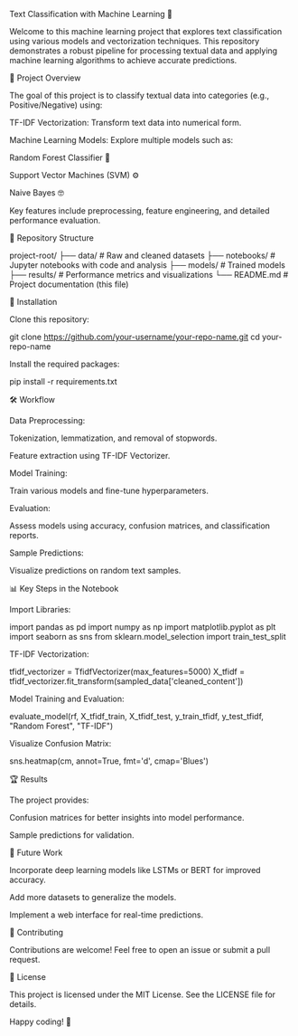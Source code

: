 Text Classification with Machine Learning 🚀

Welcome to this machine learning project that explores text classification using various models and vectorization techniques. This repository demonstrates a robust pipeline for processing textual data and applying machine learning algorithms to achieve accurate predictions.

📝 Project Overview

The goal of this project is to classify textual data into categories (e.g., Positive/Negative) using:

TF-IDF Vectorization: Transform text data into numerical form.

Machine Learning Models: Explore multiple models such as:

Random Forest Classifier 🌲

Support Vector Machines (SVM) ⚙️

Naive Bayes 🤓

Key features include preprocessing, feature engineering, and detailed performance evaluation.

📂 Repository Structure

project-root/
├── data/                   # Raw and cleaned datasets
├── notebooks/              # Jupyter notebooks with code and analysis
├── models/                 # Trained models
├── results/                # Performance metrics and visualizations
└── README.md               # Project documentation (this file)

🔧 Installation

Clone this repository:

git clone https://github.com/your-username/your-repo-name.git
cd your-repo-name

Install the required packages:

pip install -r requirements.txt

🛠️ Workflow

Data Preprocessing:

Tokenization, lemmatization, and removal of stopwords.

Feature extraction using TF-IDF Vectorizer.

Model Training:

Train various models and fine-tune hyperparameters.

Evaluation:

Assess models using accuracy, confusion matrices, and classification reports.

Sample Predictions:

Visualize predictions on random text samples.

📊 Key Steps in the Notebook

Import Libraries:

import pandas as pd
import numpy as np
import matplotlib.pyplot as plt
import seaborn as sns
from sklearn.model_selection import train_test_split

TF-IDF Vectorization:

tfidf_vectorizer = TfidfVectorizer(max_features=5000)
X_tfidf = tfidf_vectorizer.fit_transform(sampled_data['cleaned_content'])

Model Training and Evaluation:

evaluate_model(rf, X_tfidf_train, X_tfidf_test, y_train_tfidf, y_test_tfidf, "Random Forest", "TF-IDF")

Visualize Confusion Matrix:

sns.heatmap(cm, annot=True, fmt='d', cmap='Blues')

🏆 Results

The project provides:

Confusion matrices for better insights into model performance.

Sample predictions for validation.

🌟 Future Work

Incorporate deep learning models like LSTMs or BERT for improved accuracy.

Add more datasets to generalize the models.

Implement a web interface for real-time predictions.

🤝 Contributing

Contributions are welcome! Feel free to open an issue or submit a pull request.

📜 License

This project is licensed under the MIT License. See the LICENSE file for details.

Happy coding! 🎉
